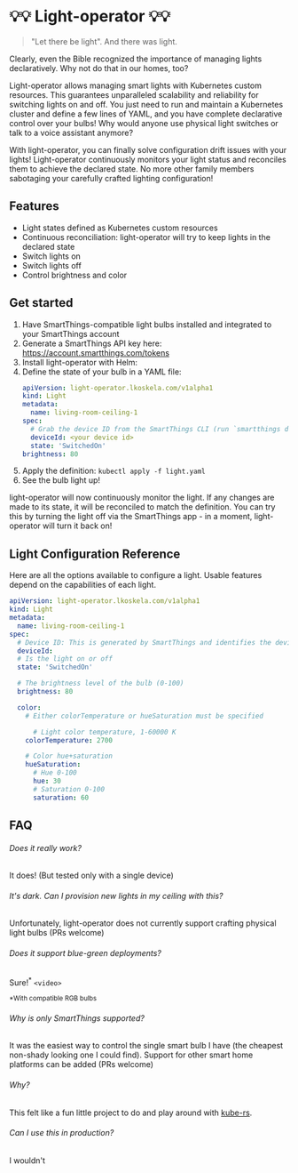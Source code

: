 
# 💡💡 Light-operator 💡💡

> "Let there be light". And there was light.

Clearly, even the Bible recognized the importance of managing lights declaratively. Why not do that in our homes, too?

Light-operator allows managing smart lights with Kubernetes custom resources. This guarantees unparalleled scalability and reliability for switching lights on and off. You just need to run and maintain a Kubernetes cluster and define a few lines of YAML, and you have complete declarative control over your bulbs! Why would anyone use physical light switches or talk to a voice assistant anymore?

With light-operator, you can finally solve configuration drift issues with your lights! Light-operator continuously monitors your light status and reconciles them to achieve the declared state. No more other family members sabotaging your carefully crafted lighting configuration!


## Features

- Light states defined as Kubernetes custom resources
- Continuous reconciliation: light-operator will try to keep lights in the declared state
- Switch lights on
- Switch lights off
- Control brightness and color


## Get started

1. Have SmartThings-compatible light bulbs installed and integrated to your SmartThings account
2. Generate a SmartThings API key here: https://account.smartthings.com/tokens
3. Install light-operator with Helm:
4. Define the state of your bulb in a YAML file:
	```yaml
	apiVersion: light-operator.lkoskela.com/v1alpha1
	kind: Light
	metadata:
	  name: living-room-ceiling-1
	spec:
	  # Grab the device ID from the SmartThings CLI (run `smartthings devices`)
	  deviceId: <your device id>
	  state: 'SwitchedOn'
    brightness: 80
    ```
5. Apply the definition: `kubectl apply -f light.yaml`
6. See the bulb light up!

light-operator will now continuously monitor the light. If any changes are made to its state, it will be reconciled to match the definition. You can try this by turning the light off via the SmartThings app - in a moment, light-operator will turn it back on!


## Light Configuration Reference
Here are all the options available to configure a light. Usable features depend on the capabilities of each light.
```yaml
apiVersion: light-operator.lkoskela.com/v1alpha1
kind: Light
metadata:
  name: living-room-ceiling-1
spec:
  # Device ID: This is generated by SmartThings and identifies the device
  deviceId:
  # Is the light on or off
  state: 'SwitchedOn'

  # The brightness level of the bulb (0-100)
  brightness: 80

  color:
    # Either colorTemperature or hueSaturation must be specified

	  # Light color temperature, 1-60000 K
    colorTemperature: 2700

    # Color hue+saturation
    hueSaturation:
      # Hue 0-100
      hue: 30
      # Saturation 0-100
      saturation: 60
```


## FAQ

###### Does it really work?
It does! (But tested only with a single device)

###### It's dark. Can I provision new lights in my ceiling with this?
Unfortunately, light-operator does not currently support crafting physical light bulbs (PRs welcome)

###### Does it support blue-green deployments?
Sure!<sup>*</sup>
`<video>`

<sup>*With compatible RGB bulbs</sup>

###### Why is only SmartThings supported?
It was the easiest way to control the single smart bulb I have (the cheapest non-shady looking one I could find). Support for other smart home platforms can be added (PRs welcome)

###### Why?
This felt like a fun little project to do and play around with [kube-rs](https://kube.rs).

###### Can I use this in production?
I wouldn't

